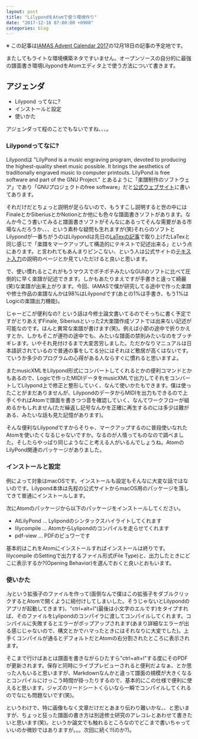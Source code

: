 ```yaml
---
layout: post
title: "LilypondをAtomで使う環境作り"
date: "2017-12-18 07:00:00 +0900"
categories: blog
---
```


※ この記事は[IAMAS Advent Calendar 2017](https://qiita.com/advent-calendar/2017/iamas)の12月18日の記事の予定地です。

またしてもライトな環境構築ネタですいません。オープンソースの自分的に最強の譜面書き環境LilypondをAtomエディタ上で使う方法について書きます。

## アジェンダ

* Lilypond ってなに?
* インストールと設定
* 使いかた

アジェンダって程のことでもないですね、、、。

### Lilypondってなに?

Lilypondは "LilyPond is a music engraving program, devoted to producing the highest-quality sheet music possible. It brings the aesthetics of traditionally engraved music to computer printouts. LilyPond is free software and part of the GNU Project." とあるように「楽譜制作のソフトウェア」であり「GNUプロジェクトのfree software」だと[公式ウェブサイト](http://lilypond.org)に書いてあります。

それだけだとちょっと説明が足らないので、もうすこし説明すると世の中にはFinaleとかSiberiusとかNotionとか他にも色々な譜面書きソフトがあります。なんか今こう書いてみると譜面書きソフトがそんなにあるってそんな需要がある市場なんだろうか、、、という素朴な疑問も生れますが(笑)それらのソフトとLilypondが一番ちがうのはLilypondは先日の[LaTexの記事](/blog/2017/12/02/how-to-setup-evironment-for-latex-on-atom-with-live-preview.html)で取り上げたLaTexと同じ感じで「楽譜をマークアップして構造的にテキストで記述出来る」という点にあります。と言われてもあんまりピンこない、という人は公式サイトの[テキスト入力](http://lilypond.org/text-input.ja.html)の説明のページとか見ていただけると良いと思います。

で、使い慣れるとこれがもうマウスでポチポチみたいなGUIのソフトに比べて圧倒的に早く楽譜が記述できます。しかもあたりまえですが手書きと違って綺麗(笑)な楽譜が出来上がります。今回、IAMASで僕が研究してる途中で作った楽譜や修士作品の楽譜なんかは98%はLilypondです(あとの1%は手書き、もう1%はLogicの楽譜出力機能)。

じゃーどこが便利なの? という話は今修士論文書いてるのでそっちに書く予定ですがとりあえずFinale, Siberiusといった2大楽譜作成ソフトでは出来ない記述が可能なのです。ほんと異常な楽譜が書けます(笑)。例えば小節の途中で折りかえすとか、しかもそこが連符の途中でも、みたいな譜面の禁則みたいなのをブッチギレます。いやそれ見付けるまで大変苦労しました。ただかなりマニュアルは日本語訳されているので普通の事をしてる分にはそれほど敷居が高くはないです。ていうか多少のプログラムの心得がある人ならすぐに慣れると思いますよ。

またmusicXMLをLilypond形式にコンバートしてくれるとかの便利コマンドとかもあるので、Logicで作ったMIDIデータをmusicXMLで出力してそれをコンバートしてLilypond上で修正と整形していく、なんて使いかたもできます。僕は使ったことがまだありませんが、LilypondのデータからMIDIを出力もできるので上手くやればAtomで譜面を書きつつ音を確認していく、なんてワークフローが組めるかもしれません(ただ繰返し記号なんかを正確に再生するのには多少は難がある、みたいな話も見た記憶があります)。

そんな便利なLilypondですからそりゃ、マークアップするのに普段使いなれたAtomを使いたくなるじゃないですか。なるのが人情ってものなので調べました。そしたらやっぱり同じようなこと考える人がいるんでしょうね。AtomのLilyPond関連のパッケージがありました。

### インストールと設定

例によって対象はmacOSです。インストールも設定もそんなに大変な話ではないのです。Lilypond本体は先程の公式サイトからmacOS用のパッケージを落してきて普通にインストールします。

次にAtomのパッケージから以下のパッケージをインストールしてください。

* AtLilyPond ... Lylipondのシンタックスハイライトしてくれます
* lilycompile ... AtomからLylipondのコンパイルを走らせてくれます
* pdf-view ... PDFのビュワーです

基本的はこれをAtomにインストールすればインストールは終りです。lilycompile のSettingで出力するファイル形式(File Type)と、出力したときにどこに表示するか?(Opening Behavior)を選んでおくと良いとおもいます。

### 使いかた

.lyという拡張子のファイルを作って(面倒なんで僕はこの拡張子をダブルクリックするとAtomで開くように紐付けしてしまいした。そうじゃないとLilypondのアプリが起動してきます)、"ctrl+alt+l"(最後は小文字のエルです)をタイプすれば、そのファイルをLylipondのコンパイラに渡してコンパイルしてくれます。コンパイルに失敗するとエラーがポップアップされます(あまり詳細なエラーが出る感じじゃないので、構文とかでハマったときにはそれなりに大変でした)。上手くコンパイルが通るとデフォルトだとAtomの右分割されたところに表示されます。

そこまで行けばあとは譜面を書きながらひたすら"ctrl+alt+l"する度にそのPDFが更新されます。保存と同時にライブプレビューされると便利だよなぁ、とか思った人もいると思いますが、Markdownなんかと違って譜面の規模が大きくなるとコンパイルにけっこう時間が掛ったりするので、基本的にこの仕様で便利に使えると思います。ジャズのリードシートくらいなら一瞬でコンパイルしてくれるのでなにも問題ないです(笑)。

というわけで、特に画像もなく文章だけだとあまり伝わり難いかな、、と思いますが、ちょっと狂った譜面の書き方は別途修士研究のアレコレとあわせて書きたいと思います(笑)。というか論文でも触れるところなのでどこまで書いちゃっていいのか微妙ではありますが。。。次回に続く!!(のか?)。
